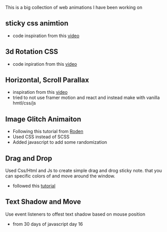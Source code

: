 This is a big collection of web animations I have been working on 

## sticky css animtion

- code inspiration from this [video](https://www.youtube.com/watch?v=7ThSiVinrmU)

## 3d Rotation CSS

- code inpiration from this [video](https://www.youtube.com/watch?v=ymuBowcODVU)

## Horizontal, Scroll Parallax

- inspiration from this [video](https://www.youtube.com/watch?v=nvXcFXy321c&t=581s)
- tried to not use framer motion and react and instead make with vanilla hmtl/css/js

## Image Glitch Animaiton

- Following this tutorial from [Roden](https://dev.to/kerthin/how-to-create-pure-css-glitch-animation-for-images-and-svg-ojl)
- Used CSS instead of SCSS
- Added javascript to add some randomization


## Drag and Drop
Used Css/Html and Js to create simple drag and drog sticky note. that you can specific colors of and move around the window.

- followed this [tutorial](https://www.youtube.com/watch?v=eLSs9h7cZy0&t=60s)

## Text Shadow and Move

Use event listeners to offest text shadow based on mouse position 

- from 30 days of javascript day 16
